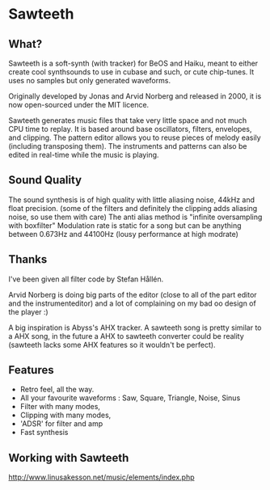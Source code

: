 Sawteeth
======

What?
---------
Sawteeth is a soft-synth (with tracker) for BeOS and Haiku, meant to either create cool synthsounds to use in cubase and such, or cute chip-tunes.
It uses no samples but only generated waveforms.

Originally developed by Jonas and Arvid Norberg and released in 2000, it is now open-sourced under the MIT licence.

Sawteeth generates music files that take very little space and not much CPU time to replay.
It is based around base oscillators, filters, envelopes, and clipping.
The pattern editor allows you to reuse pieces of melody easily (including transposing them).
The instruments and patterns can also be edited in real-time while the music is playing.

Sound Quality
-------------------
The sound synthesis is of high quality with little aliasing noise, 44kHz and float precision.
(some of the filters and definitely the clipping adds aliasing noise, so use them with care)
The anti alias method is "infinite oversampling with boxfilter"
Modulation rate is static for a song but can be anything between 0.673Hz and 44100Hz (lousy performance at high modrate)

Thanks
---------
I've been given all filter code by Stefan Hållén. 

Arvid Norberg is doing big parts of the editor (close to all of the part editor and the instrumenteditor) and a lot of complaining on my bad oo design of the player :) 

A big inspiration is Abyss's AHX tracker. A sawteeth song is pretty similar to a AHX song, in the future a AHX to sawteeth converter could be reality (sawteeth lacks some AHX features so it wouldn't be perfect).

Features
------------
* Retro feel, all the way. 
* All your favourite waveforms : Saw, Square, Triangle, Noise, Sinus
* Filter with many modes,
* Clipping with many modes,
* 'ADSR' for filter and amp 
* Fast synthesis

Working with Sawteeth
-------------------------------
http://www.linusakesson.net/music/elements/index.php
